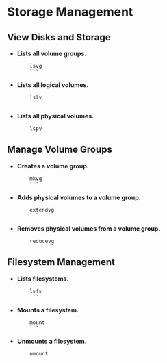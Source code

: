 # Storage Management

  ## View Disks and Storage
  - **Lists all volume groups.**
    ```shell
        lsvg
        ```
  - **Lists all logical volumes.**
    ```shell
        lslv
        ```
  - **Lists all physical volumes.**
    ```shell
        lspv
    ```
  ## Manage Volume Groups
  - **Creates a volume group.**
    ```shell
        mkvg
        ```
  - **Adds physical volumes to a volume group.**
    ```shell
        extendvg
        ```
  - **Removes physical volumes from a volume group.**
    ```shell
        reducevg
    ```
  ## Filesystem Management
  - **Lists filesystems.**
    ```shell
        lsfs
        ```
  - **Mounts a filesystem.**
    ```shell
        mount
        ```
  - **Unmounts a filesystem.**
    ```shell
        umount
    ```
